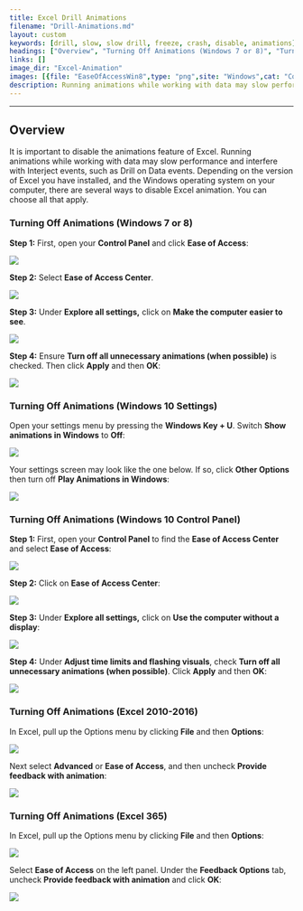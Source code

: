 ```yaml
---
title: Excel Drill Animations
filename: "Drill-Animations.md"
layout: custom
keywords: [drill, slow, slow drill, freeze, crash, disable, animations]
headings: ["Overview", "Turning Off Animations (Windows 7 or 8)", "Turning Off Animations (Windows 10 Settings)", "Turning Off Animations (Windows 10 Control Panel)", "Turning Off Animations (Excel 2010-2016)", "Turning Off Animations (Excel 365)"]
links: []
image_dir: "Excel-Animation"
images: [{file: "EaseOfAccessWin8",type: "png",site: "Windows",cat: "Control Panel",sub: "",report: "",ribbon: "",config: ""},{file: "EaseOfAccessCenterWin8",type: "png",site: "Windows",cat: "Ease of Access",sub: "",report: "",ribbon: "",config: ""},{file: "MakeComputerEasierWin8",type: "png",site: "Windows",cat: "Ease of Access Center",sub: "",report: "",ribbon: "",config: ""},{file: "TurnOffAnimationsWin8",type: "png",site: "Windows",cat: "Make the computer easier to see",sub: "",report: "",ribbon: "",config: ""},{file: "05",type: "png",site: "Windows",cat: "Display Settings",sub: "",report: "",ribbon: "",config: ""},{file: "07",type: "jpg",site: "Windows",cat: "Visual options",sub: "",report: "",ribbon: "",config: ""},{file: "01",type: "jpg",site: "Windows",cat: "Control Panel",sub: "",report: "",ribbon: "",config: ""},{file: "02",type: "jpg",site: "Windows",cat: "Ease of Access",sub: "",report: "",ribbon: "",config: ""},{file: "03",type: "jpg",site: "Windows",cat: "Ease of Access Center",sub: "",report: "",ribbon: "",config: ""},{file: "04",type: "jpg",site: "Windows",cat: "Use the computer without a display",sub: "",report: "",ribbon: "",config: ""},{file: "FileOptionsExcel2010",type: "png",site: "Excel",cat: "File Menu",sub: "",report: "",ribbon: "",config: ""},{file: "06",type: "jpg",site: "Excel",cat: "Settings",sub: "",report: "",ribbon: "",config: ""},{file: "FileOptionsExcel365",type: "png",site: "Excel",cat: "File Menu",sub: "",report: "",ribbon: "",config: ""},{file: "13",type: "jpg",site: "Excel",cat: "Options",sub: "",report: "",ribbon: "",config: ""}]
description: Running animations while working with data may slow performance and interfere with Interject events, such as Drill on Data events.
---
```

* * *

## Overview

It is important to disable the animations feature of Excel. Running animations while working with data may slow performance and interfere with Interject events, such as Drill on Data events. Depending on the version of Excel you have installed, and the Windows operating system on your computer, there are several ways to disable Excel animation. You can choose all that apply.

### Turning Off Animations (Windows 7 or 8)

**Step 1:** First, open your **Control Panel** and click **Ease of Access**:

![](/images/Excel-Animation/EaseOfAccessWin8.png)
<br>

**Step 2:** Select **Ease of Access Center**.

![](/images/Excel-Animation/EaseOfAccessCenterWin8.png)
<br>

**Step 3:** Under **Explore all settings,** click on **Make the computer easier to see**.

![](/images/Excel-Animation/MakeComputerEasierWin8.png)
<br>

**Step 4:** Ensure **Turn off all unnecessary animations (when possible)** is checked. Then click **Apply** and then **OK**:

![](/images/Excel-Animation/TurnOffAnimationsWin8.png)
<br>

### Turning Off Animations (Windows 10 Settings)

Open your settings menu by pressing the **Windows Key + U**. Switch **Show animations in Windows** to **Off**:

![](/images/Excel-Animation/05.png)
<br>

Your settings screen may look like the one below. If so, click **Other Options** then turn off **Play Animations in Windows**:

![](/images/Excel-Animation/07.jpg)
<br>

### Turning Off Animations (Windows 10 Control Panel)

**Step 1:** First, open your **Control Panel** to find the **Ease of Access Center** and select **Ease of Access**:

![](/images/Excel-Animation/01.jpg)
<br>

**Step 2:** Click on **Ease of Access Center**:

![](/images/Excel-Animation/02.jpg)
<br>

**Step 3:** Under **Explore all settings,** click on **Use the computer without a display**:

![](/images/Excel-Animation/03.jpg)
<br>

**Step 4:** Under **Adjust time limits and flashing visuals**, check **Turn off all unnecessary animations (when possible)**. Click **Apply** and then **OK**:

![](/images/Excel-Animation/04.jpg)
<br>

### Turning Off Animations (Excel 2010-2016)

In Excel, pull up the Options menu by clicking **File** and then **Options**:

![](/images/Excel-Animation/FileOptionsExcel2010.png)
<br>

Next select **Advanced** or **Ease of Access**, and then uncheck **Provide feedback with animation**:

![](/images/Excel-Animation/06.jpg)
<br>

### Turning Off Animations (Excel 365)

In Excel, pull up the Options menu by clicking **File** and then **Options**:

![](/images/Excel-Animation/FileOptionsExcel365.png)
<br>

Select **Ease of Access** on the left panel. Under the **Feedback Options** tab, uncheck **Provide feedback with animation** and click **OK**:

![](/images/Excel-Animation/13.jpg)
<br>
